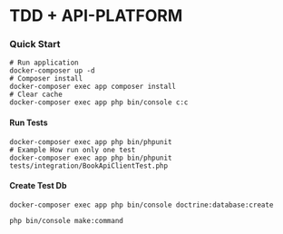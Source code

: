 # TDD + API-PLATFORM

### Quick Start

```docker
# Run application
docker-composer up -d
# Composer install
docker-composer exec app composer install
# Clear cache
docker-composer exec app php bin/console c:c

```
#### Run Tests
```docker 
docker-composer exec app php bin/phpunit
# Example How run only one test
docker-composer exec app php bin/phpunit tests/integration/BookApiClientTest.php
```

#### Create Test Db
```phpunit 
docker-composer exec app php bin/console doctrine:database:create
```

```php-cli
php bin/console make:command
```
